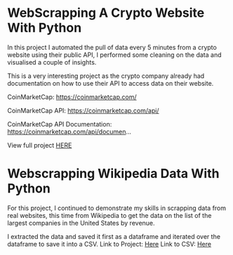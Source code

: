 # WebScrapping A Crypto Website With Python
In this project I automated the pull of data every 5 minutes from a crypto website using their public API, I performed some cleaning on the data and visualised a couple of insights.

This is a very interesting project as the crypto company already had documentation on how to use their API to access data on their website.

CoinMarketCap: https://coinmarketcap.com/

CoinMarketCap API: https://coinmarketcap.com/api/

CoinMarketCap API Documentation: https://coinmarketcap.com/api/documen...

View full project [HERE](https://github.com/JachimmaChristian/Web_Scrapping_With_Python/blob/main/Web%20Scrapping%20CoinMarketCap%20Using%20their%20public%20API%20with%20Python.ipynb)

# Webscrapping Wikipedia Data With Python
For this project, I continued to demonstrate my skills in scrapping data from real websites, this time from Wikipedia to get the data on the list of the largest companies in the United States by revenue. 

I extracted the data and saved it first as a dataframe and iterated over the dataframe to save it into a CSV.
Link to Project: [Here](https://github.com/JachimmaChristian/Web_Scrapping_With_Python/blob/main/Webscraping%20Wikipedia%20Data.ipynb)
Link to CSV: [Here]()
